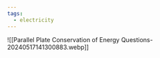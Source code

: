 ```yaml
---
tags:
  - electricity
---
```

![[Parallel Plate Conservation of Energy Questions-20240517141300883.webp]]